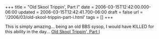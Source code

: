 +++
title = "Old Skool Trippin', Part I"
date = 2006-03-15T12:42:00.000-06:00
updated = 2006-03-15T12:42:41.700-06:00
draft = false
url = '/2006/03/old-skool-trippin-part-i.html'
tags = []
+++

This is simply amazing... being an old BBS sysop, I would have KILLED for this ability in the day... [Old Skool Trippin', Part I](http://weblogs.asp.net/okloeten/archive/2004/07/31/202656.aspx)
